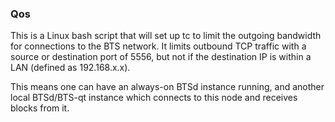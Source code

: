 ### Qos ###

This is a Linux bash script that will set up tc to limit the outgoing bandwidth for connections to the BTS network. It limits outbound TCP traffic with a source or destination port of 5556, but not if the destination IP is within a LAN (defined as 192.168.x.x).

This means one can have an always-on BTSd instance running, and another local BTSd/BTS-qt instance which connects to this node and receives blocks from it.
